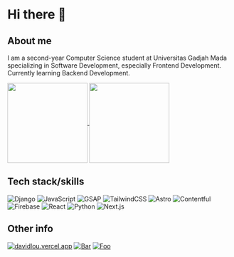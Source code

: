 # Hi there 👋

## About me

I am a second-year Computer Science student at Universitas Gadjah Mada specializing in Software Development, especially Frontend Development. Currently learning Backend Development.

<a href="https://github.com/BlueBeret" float="left">
  <img align="center" src="https://github-readme-stats.vercel.app/api?username=dvadvad&theme=highcontrast&show_icons=true&count_private=true&hide_border=true" height="180px" />
  <img align="center" src="https://github-readme-stats.vercel.app/api/top-langs/?username=dvadvad&layout=compact&theme=highcontrast&count_private=true&hide_border=true" height="180px" />
</a>

## Tech stack/skills

![Django](https://img.shields.io/badge/Django-092E20?style=flat&logo=django&logoColor=white)
![JavaScript](https://img.shields.io/badge/JavaScript-F7DF1E?style=flat&logo=javascript&logoColor=black)
![GSAP](https://img.shields.io/badge/GSAP-88CE02?style=flat&logo=greensock&logoColor=white)
![TailwindCSS](https://img.shields.io/badge/Tailwind_CSS-38B2AC?style=flat&logo=tailwind-css&logoColor=white)
![Astro](https://img.shields.io/badge/Astro-0C0D0E?style=flat&logo=astro&logoColor=FDFDFE)
![Contentful](https://img.shields.io/badge/Contentful-2478CC?style=flat&logo=contentful&logoColor=white)
![Firebase](https://img.shields.io/badge/Firebase-FFCA28?style=flat&logo=firebase&logoColor=black)
![React](https://img.shields.io/badge/React-61DAFB?style=flat&logo=react&logoColor=black)
![Python](https://img.shields.io/badge/Python-3776AB?style=flat&logo=python&logoColor=white)
![Next.js](https://img.shields.io/badge/Next.js-000000?style=flat&logo=nextdotjs&logoColor=white)

## Other info

[![davidlou.vercel.app](https://img.shields.io/badge/davidlou.vercel.app-blueviolet?style=flat)](https://davidlou.vercel.app) 
[![Bar](https://komarev.com/ghpvc/?username=dvadvad&color=blueviolet)]()
[![Foo](https://img.shields.io/github/followers/dvadvad?label=follow%20me&style=social)](https://github.com/DvaDvaD)
